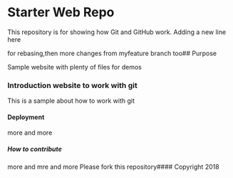 # Starter Web Repo

This repository is for showing how Git and GitHub work. Adding a new line here

 for rebasing,then more changes from myfeature branch too## Purpose

Sample website with plenty of files for demos
### Introduction website to work with git
This is a sample about how to work with git
#### Deployment
more and more
##### How to contribute
more and mre and more
 Please fork this repository#### Copyright
2018
